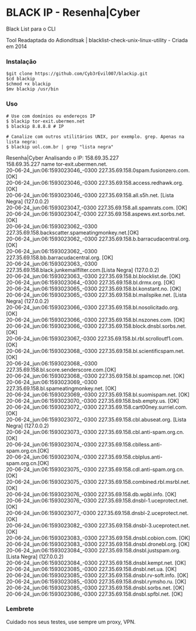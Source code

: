 # BLACK IP - Resenha|Cyber
Black List para o CLI

Tool Readaptada do Adionditsak | blacklist-check-unix-linux-utility - Criada em 2014

### Instalação

    $git clone https://github.com/Cyb3rEvil007/blackip.git
    $cd blackip
    $chmod +x blackip
    $mv blackip /usr/bin

### Uso

    # Use com domínios ou endereços IP
    $ blackip tor-exit.ubermen.net
    $ blackip 8.8.8.8 # IP
    
    # Canalize com outros utilitários UNIX, por exemplo. grep. Apenas na lista negra:
    $ blackip uol.com.br | grep "lista negra"

Resenha|Cyber Analisando o IP: 158.69.35.227                                                                                                                                                                                               
158.69.35.227 name tor-exit.ubermen.net.                                                                                                                                                                                                   
20-06-24_jun:06:1593023046_-0300 227.35.69.158.0spam.fusionzero.com.    [OK]                                                                                                                                                               
20-06-24_jun:06:1593023046_-0300 227.35.69.158.access.redhawk.org.      [OK]                                                                                                                                                               
20-06-24_jun:06:1593023046_-0300 227.35.69.158.all.s5h.net.             [Lista Negra] (127.0.0.2)                                                                                                                                          
20-06-24_jun:06:1593023047_-0300 227.35.69.158.all.spamrats.com.        [OK]                                                                                                                                                               
20-06-24_jun:06:1593023047_-0300 227.35.69.158.aspews.ext.sorbs.net.    [OK]                                                                                                                             
20-06-24_jun:06:1593023062_-0300 227.35.69.158.backscatter.spameatingmonkey.net.[OK]                                                                                                                                                       
20-06-24_jun:06:1593023062_-0300 227.35.69.158.b.barracudacentral.org.  [OK]                                                                                                                                                               
20-06-24_jun:06:1593023062_-0300 227.35.69.158.bb.barracudacentral.org. [OK]                                                                                                                                                               
20-06-24_jun:06:1593023063_-0300 227.35.69.158.black.junkemailfilter.com.[Lista Negra] (127.0.0.2)                                                                                                                                         
20-06-24_jun:06:1593023063_-0300 227.35.69.158.bl.blocklist.de.         [OK]                                                                                                                                                               
20-06-24_jun:06:1593023064_-0300 227.35.69.158.bl.drmx.org.             [OK]                                                                                                                                                               
20-06-24_jun:06:1593023065_-0300 227.35.69.158.bl.konstant.no.          [OK]                                                                                                                                                               
20-06-24_jun:06:1593023065_-0300 227.35.69.158.bl.mailspike.net.        [Lista Negra] (127.0.0.2)                                                                                                                                          
20-06-24_jun:06:1593023066_-0300 227.35.69.158.bl.nosolicitado.org.     [OK]                                                                                                                                                               
20-06-24_jun:06:1593023066_-0300 227.35.69.158.bl.nszones.com.          [OK]                                                                                                                                                               
20-06-24_jun:06:1593023066_-0300 227.35.69.158.block.dnsbl.sorbs.net.   [OK]                                                                                                                                                               
20-06-24_jun:06:1593023067_-0300 227.35.69.158.bl.rbl.scrolloutf1.com.  [OK]                                                                                                                                                               
20-06-24_jun:06:1593023068_-0300 227.35.69.158.bl.scientificspam.net.   [OK]                                                                                                                                                               
20-06-24_jun:06:1593023068_-0300 227.35.69.158.bl.score.senderscore.com.[OK]                                                                                                                                                               
20-06-24_jun:06:1593023068_-0300 227.35.69.158.bl.spamcop.net.          [OK]                                                                                                                                                               
20-06-24_jun:06:1593023069_-0300 227.35.69.158.bl.spameatingmonkey.net. [OK]                                                                                                                                                               
20-06-24_jun:06:1593023069_-0300 227.35.69.158.bl.suomispam.net.        [OK]                                                                                                                                                               
20-06-24_jun:06:1593023070_-0300 227.35.69.158.bsb.empty.us.            [OK]                                                                                                                                                               
20-06-24_jun:06:1593023072_-0300 227.35.69.158.cart00ney.surriel.com.   [OK]                                                                                                                                                               
20-06-24_jun:06:1593023072_-0300 227.35.69.158.cbl.abuseat.org.         [Lista Negra] (127.0.0.2)                                                                                                                                          
20-06-24_jun:06:1593023073_-0300 227.35.69.158.cbl.anti-spam.org.cn.    [OK]                                                                                                                                                               
20-06-24_jun:06:1593023074_-0300 227.35.69.158.cblless.anti-spam.org.cn.[OK]                                                                                                                                                               
20-06-24_jun:06:1593023074_-0300 227.35.69.158.cblplus.anti-spam.org.cn.[OK]                                                                                                                                                               
20-06-24_jun:06:1593023075_-0300 227.35.69.158.cdl.anti-spam.org.cn.    [OK]                                                                                                                                                               
20-06-24_jun:06:1593023075_-0300 227.35.69.158.combined.rbl.msrbl.net.  [OK]                                                                                                                                                               
20-06-24_jun:06:1593023076_-0300 227.35.69.158.db.wpbl.info.            [OK]                                                                                                                                                               
20-06-24_jun:06:1593023076_-0300 227.35.69.158.dnsbl-1.uceprotect.net.  [OK]                                                                                                                                                               
20-06-24_jun:06:1593023077_-0300 227.35.69.158.dnsbl-2.uceprotect.net.  [OK]                                                                                                                                                               
20-06-24_jun:06:1593023082_-0300 227.35.69.158.dnsbl-3.uceprotect.net.  [OK]                                                                                                                                                               
20-06-24_jun:06:1593023083_-0300 227.35.69.158.dnsbl.cobion.com.        [OK]                                                                                                                                                               
20-06-24_jun:06:1593023083_-0300 227.35.69.158.dnsbl.dronebl.org.       [OK]                                                                                                                                                               
20-06-24_jun:06:1593023084_-0300 227.35.69.158.dnsbl.justspam.org.      [Lista Negra] (127.0.0.2)                                                                                                                                          
20-06-24_jun:06:1593023084_-0300 227.35.69.158.dnsbl.kempt.net.         [OK]                                                                                                                                                               
20-06-24_jun:06:1593023085_-0300 227.35.69.158.dnsbl.net.ua.            [OK]                                                                                                                                                               
20-06-24_jun:06:1593023085_-0300 227.35.69.158.dnsbl.rv-soft.info.      [OK]                                                                                                                                                               
20-06-24_jun:06:1593023085_-0300 227.35.69.158.dnsbl.rymsho.ru.         [OK]                                                                                                                                                               
20-06-24_jun:06:1593023085_-0300 227.35.69.158.dnsbl.sorbs.net.         [OK]                                                                                                                                                               
20-06-24_jun:06:1593023086_-0300 227.35.69.158.dnsbl.spfbl.net.         [OK]                                                                                                                                                               

### Lembrete
Cuidado nos seus testes, use sempre um proxy, VPN.
